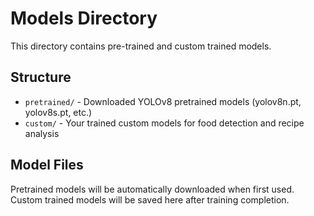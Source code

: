 # Models Directory

This directory contains pre-trained and custom trained models.

## Structure

- `pretrained/` - Downloaded YOLOv8 pretrained models (yolov8n.pt, yolov8s.pt, etc.)
- `custom/` - Your trained custom models for food detection and recipe analysis

## Model Files

Pretrained models will be automatically downloaded when first used.
Custom trained models will be saved here after training completion.